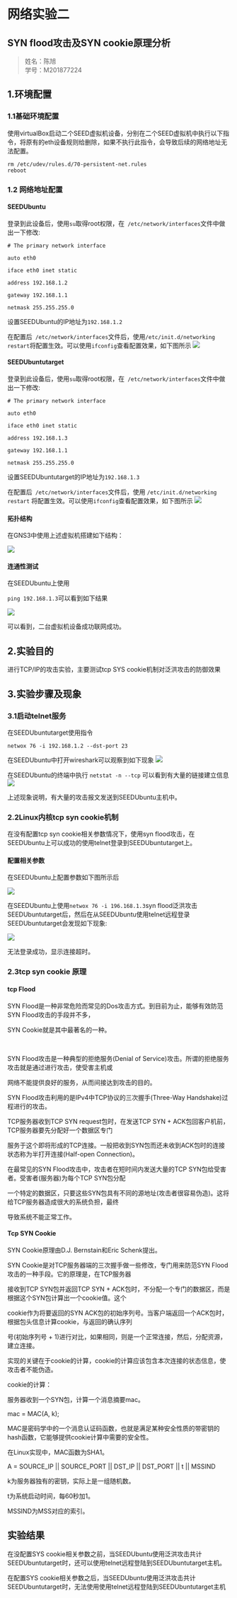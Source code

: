 #  网络实验二
## SYN flood攻击及SYN cookie原理分析
> 姓名：陈旭   
>学号：M201877224

## 1.环境配置

### 1.1基础环境配置
使用virtualBox启动二个SEED虚拟机设备，分别在二个SEED虚拟机中执行以下指令，将原有的eth设备规则给删除，如果不执行此指令，会导致后续的网络地址无法配置。
```
rm /etc/udev/rules.d/70-persistent-net.rules
reboot
```
### 1.2 网络地址配置

#### SEEDUbuntu

登录到此设备后，使用`su`取得root权限，在` /etc/network/interfaces`文件中做出一下修改:

```
# The primary network interface  

auto eth0  

iface eth0 inet static  

address 192.168.1.2 

gateway 192.168.1.1

netmask 255.255.255.0
```
设置SEEDUbuntu的IP地址为`192.168.1.2` 

在配置后` /etc/network/interfaces`文件后，使用` /etc/init.d/networking restart `将配置生效。可以使用`ifconfig`查看配置效果，如下图所示
![](http://m.qpic.cn/psb?/V13l4Ff91EPvb0/YMK*ZvxNa8zXCnC0WD0efBTmHIsJW76poij09ZN2TiY!/b/dL8AAAAAAAAA&bo=xQMVAwAAAAADN8I!&rf=viewer_4)

#### SEEDUbuntutarget


登录到此设备后，使用`su`取得root权限，在` /etc/network/interfaces`文件中做出一下修改:

```
# The primary network interface  

auto eth0  

iface eth0 inet static  

address 192.168.1.3 

gateway 192.168.1.1

netmask 255.255.255.0
```
设置SEEDUbuntutarget的IP地址为`192.168.1.3` 

在配置后` /etc/network/interfaces`文件后，使用
` /etc/init.d/networking restart `
将配置生效。可以使用`ifconfig`查看配置效果，如下图所示
![](http://m.qpic.cn/psb?/V13l4Ff91EPvb0/wWZmfKuyseGY4ilfrCpB7wZ94bzqBACL.4YiH8Ii4mo!/b/dLYAAAAAAAAA&bo=MAObAgAAAAADB4g!&rf=viewer_4)

#### 拓扑结构

在GNS3中使用上述虚拟机搭建如下结构：

![](http://m.qpic.cn/psb?/V13l4Ff91EPvb0/i7NEfm1gZ6y1ElTIbN2dVTIRzy3Nbh0csN8UKJv4F0c!/b/dDYBAAAAAAAA&bo=jQGSAQAAAAADBz0!&rf=viewer_4)

#### 连通性测试

在SEEDUbuntu上使用

`ping 192.168.1.3`可以看到如下结果

![](http://m.qpic.cn/psb?/V13l4Ff91EPvb0/lQeXXihijKZn.HCKSFYn3qkoZzdSDx8pbuu2tx9yUFc!/b/dLkAAAAAAAAA&bo=xQMVAwAAAAADN8I!&rf=viewer_4)

可以看到，二台虚拟机设备成功联网成功。

## 2.实验目的

进行TCP/IP的攻击实验，主要测试tcp SYS cookie机制对泛洪攻击的防御效果

## 3.实验步骤及现象

### 3.1启动telnet服务

在SEEDUbuntutarget使用指令

```netwox 76 -i 192.168.1.2 --dst-port 23``` 

在SEEDUbuntu中打开wireshark可以观察到如下现象
![](http://m.qpic.cn/psb?/V13l4Ff91EPvb0/M9N50r*gKh.cQT81db52IkqIOBVsRBVVwmfXyASW72M!/b/dL8AAAAAAAAA&bo=xQMVAwAAAAADJ9I!&rf=viewer_4)


在SEEDUbuntu的终端中执行
`netstat -n --tcp`
可以看到有大量的链接建立信息
![](http://m.qpic.cn/psb?/V13l4Ff91EPvb0/qkRmSmos*B3TFv7gzut62CCIjE8Xt*b5rwzZfLxp6v8!/b/dL0AAAAAAAAA&bo=xQMVAwAAAAADR7I!&rf=viewer_4)

上述现象说明，有大量的攻击报文发送到SEEDUbuntu主机中。

### 2.2Linux内核tcp syn cookie机制

在没有配置tcp syn cookie相关参数情况下，使用syn flood攻击，在SEEDUbuntu上可以成功的使用telnet登录到SEEDUbuntutarget上。

#### 配置相关参数

在SEEDUbuntu上配置参数如下图所示后

![](http://m.qpic.cn/psb?/V13l4Ff91EPvb0/PopAuasMnCs6ElUt30cSFxe6Dy1CvmEVMjPrf8hhf5M!/b/dFMBAAAAAAAA&bo=IAMhAgAAAAADNxI!&rf=viewer_4)

在SEEDUbuntu上使用`netwox 76 -i 196.168.1.3`syn flood泛洪攻击SEEDUbuntutarget后，然后在从SEEDUbuntu使用telnet远程登录SEEDUbuntutarget会发现如下现象:

![](http://m.qpic.cn/psb?/V13l4Ff91EPvb0/jWAVtWqeAOaVNJH39X7QUty9cyqPIKgCQMc5CpzarrA!/b/dDcBAAAAAAAA&bo=xQMVAwAAAAADN8I!&rf=viewer_4)

无法登录成功，显示连接超时。

### 2.3tcp syn cookie 原理

#### tcp Flood
SYN Flood是一种非常危险而常见的Dos攻击方式。到目前为止，能够有效防范SYN Flood攻击的手段并不多，

SYN Cookie就是其中最著名的一种。

 

SYN Flood攻击是一种典型的拒绝服务(Denial of Service)攻击。所谓的拒绝服务攻击就是通过进行攻击，使受害主机或

网络不能提供良好的服务，从而间接达到攻击的目的。

SYN Flood攻击利用的是IPv4中TCP协议的三次握手(Three-Way Handshake)过程进行的攻击。

TCP服务器收到TCP SYN request包时，在发送TCP SYN + ACK包回客户机前，TCP服务器要先分配好一个数据区专门

服务于这个即将形成的TCP连接。一般把收到SYN包而还未收到ACK包时的连接状态称为半打开连接(Half-open Connection)。

在最常见的SYN Flood攻击中，攻击者在短时间内发送大量的TCP SYN包给受害者。受害者(服务器)为每个TCP SYN包分配

一个特定的数据区，只要这些SYN包具有不同的源地址(攻击者很容易伪造)。这将给TCP服务器造成很大的系统负担，最终

导致系统不能正常工作。

#### Tcp SYN Cookie

SYN Cookie原理由D.J. Bernstain和Eric Schenk提出。

SYN Cookie是对TCP服务器端的三次握手做一些修改，专门用来防范SYN Flood攻击的一种手段。它的原理是，在TCP服务器

接收到TCP SYN包并返回TCP SYN + ACK包时，不分配一个专门的数据区，而是根据这个SYN包计算出一个cookie值。这个

cookie作为将要返回的SYN ACK包的初始序列号。当客户端返回一个ACK包时，根据包头信息计算cookie，与返回的确认序列

号(初始序列号 + 1)进行对比，如果相同，则是一个正常连接，然后，分配资源，建立连接。


实现的关键在于cookie的计算，cookie的计算应该包含本次连接的状态信息，使攻击者不能伪造。

cookie的计算：

服务器收到一个SYN包，计算一个消息摘要mac。

mac = MAC(A, k);

MAC是密码学中的一个消息认证码函数，也就是满足某种安全性质的带密钥的hash函数，它能够提供cookie计算中需要的安全性。

在Linux实现中，MAC函数为SHA1。

A = SOURCE_IP || SOURCE_PORT || DST_IP || DST_PORT || t || MSSIND

k为服务器独有的密钥，实际上是一组随机数。

t为系统启动时间，每60秒加1。

MSSIND为MSS对应的索引。


## 实验结果

在没配置SYS cookie相关参数之前，当SEEDUbuntu使用泛洪攻击共计SEEDUbuntutarget时，还可以使用telnet远程登陆到SEEDUbuntutarget主机。

在配置SYS cookie相关参数之后，当SEEDUbuntu使用泛洪攻击共计SEEDUbuntutarget时，无法使用使用telnet远程登陆到SEEDUbuntutarget主机

